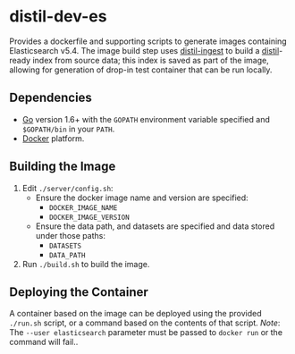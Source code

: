 # distil-dev-es

Provides a dockerfile and supporting scripts to generate images containing Elasticsearch v5.4.  The image build step uses [distil-ingest](https://github.com/unchartedsoftware/veldt-ingest) to build a [distil](https://github.com/unchartedsoftware/veldt)-ready index from source data; this index is saved as part of the image, allowing for generation of drop-in test container that can be run locally.

## Dependencies

- [Go](https://golang.org/) version 1.6+ with the `GOPATH` environment variable specified and `$GOPATH/bin` in your `PATH`.
- [Docker](http://www.docker.com/) platform.

## Building the Image

1. Edit `./server/config.sh`:
    - Ensure the docker image name and version are specified:
        - `DOCKER_IMAGE_NAME`
        - `DOCKER_IMAGE_VERSION`
    - Ensure the data path, and datasets are specified and data stored under those paths:
        - `DATASETS`
        - `DATA_PATH`
2. Run `./build.sh` to build the image.

## Deploying the Container

A container based on the image can be deployed using the provided `./run.sh` script, or a command based on the contents of that script.  *Note*: The `--user elasticsearch` parameter must be passed to `docker run` or the command will fail..
